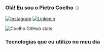 ### Olá! Eu sou o Pietro Coelho ☺️

[![Instagram](https://img.shields.io/badge/Instagram-E4405F?style=for-the-badge&logo=instagram&logoColor=white)](https://www.instagram.com/pietro_coeelho/)
[![Linkedin](https://img.shields.io/badge/LinkedIn-0077B5?style=for-the-badge&logo=linkedin&logoColor=white)](https://www.linkedin.com/in/pietro-coelho-7aaa87197/)


![Coelho GitHub stats](https://github-readme-stats.vercel.app/api?username=PietroCoelho&show_icons=true&count_private=true)

### Tecnologias que eu utilizo no meu dia
